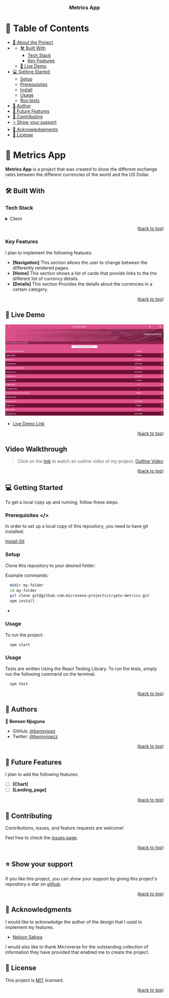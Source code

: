 <a name="readme-top"></a>

<div align="center">

  <h3><b>Metrics App</b></h3>

</div>

<!-- TABLE OF CONTENTS -->

# 📗 Table of Contents

- [📖 About the Project](#about-project)
- - [🛠 Built With](#built-with)
    - [Tech Stack](#tech-stack)
    - [Key Features](#key-features)
  - [🚀 Live Demo](#live-demo)
- [💻 Getting Started](#getting-started)
  - [Setup](#setup)
  - [Prerequisites](#prerequisites)
  - [Install](#install)
  - [Usage](#usage)
  - [Run tests](#run-tests)
- [👥 Author](#author)
- [🔭 Future Features](#future-features)
- [🤝 Contributing](#contributing)
- [⭐️ Show your support](#support)
- [🙏 Acknowledgements](#acknowledgements)
- [📝 License](#license)

<!-- PROJECT DESCRIPTION -->

# 📖 Metrics App <a name="about-project"></a>

**Metrics App** is a project that was created to show the different exchange rates between the different currencies of the world and the US Dollar.

## 🛠 Built With <a name="built-with"></a>

### Tech Stack <a name="tech-stack"></a>

<details>
  <summary>Client</summary>
  <ul>
    <li>HTML and CSS</li>
    <li><a href="https://reactjs.org/">React</a></li>
    <li><a href="https://redux-toolkit.js.org/">Redux</a></li>
  </ul>
</details>

<p align="right">(<a href="#readme-top">back to top</a>)</p>

<!-- Key Features -->

### Key Features <a name="key-features"></a>
I plan to implement the following features: 
- **[Navigation]** 
This section allows the user to change between the differently rendered pages. 
- **[Home]**
This section shows a list of cards that provide links to the the different list of currency details.
- **[Details]**
This section Provides the details about the currencies in a certain category. 


<p align="right">(<a href="#readme-top">back to top</a>)</p>

<!-- LIVE DEMO -->

## 🚀 Live Demo <a name="live-demo"></a>

<a href="https://currency-metrics.netlify.app/">![Alt text](public/images/home.png)</a>

- [Live Demo Link](https://currency-metrics.netlify.app/)

<p align="right">(<a href="#readme-top">back to top</a>)</p>


<!-- Video Walkthrough -->
## Video Walkthrough <a name="outline-video"></a>

> Click on the [link](https://www.loom.com/share/f5ab1e06615d4c30b0eec9025b4f861f) to watch an outline video of my project.
[Outline Video](https://www.loom.com/share/f5ab1e06615d4c30b0eec9025b4f861f)

<p align="right">(<a href="#readme-top">back to top</a>)</p>

<!-- GETTING STARTED -->

## 💻 Getting Started <a name="getting-started"></a>

To get a local copy up and running, follow these steps.

### Prerequisites <a name="prerequisites" ></>
In order to set up a local copy of this repository, you need to have git installed: 

[Install Git](https://git-scm.com/book/en/v2/Getting-Started-Installing-Git) <a name="install"></a>

### Setup <a name="setup"></a>

Clone this repository to your desired folder:


Example commands:

```sh
  mkdir my-folder
  cd my-folder
  git clone git@github.com:microvese-projects/crypto-metrics.git
  npm install
```
-

### Usage <a name="usage"></a>

To run the project:
```sh
  npm start
```

### Usage <a name="run-tests"></a>
Tests are written Using the React Testing Library. To run the tests, simply run the following command on the terminal. 

```sh
  npm test
```

<p align="right">(<a href="#readme-top">back to top</a>)</p>

<!-- AUTHORS -->

## 👥 Authors <a name="author"></a>

👤 **Benson Njuguna**

- GitHub: [@bennyjoez](https://github.com/bennyjoez)
- Twitter: [@bennyjoezz](https://twitter.com/bennyjoezz)


<p align="right">(<a href="#readme-top">back to top</a>)</p>

<!-- FUTURE FEATURES -->

## 🔭 Future Features <a name="future-features"></a>
I plan to add the following features:

- [ ] **[Chart]**
- [ ] **[Landing_page]**

<p align="right">(<a href="#readme-top">back to top</a>)</p>

<!-- CONTRIBUTING -->

## 🤝 Contributing <a name="contributing"></a>

Contributions, issues, and feature requests are welcome!

Feel free to check the [issues page](https://github.com/microvese-projects/crypto-metrics/issues).

<p align="right">(<a href="#readme-top">back to top</a>)</p>

<!-- SUPPORT -->

## ⭐️ Show your support <a name="support"></a>

If you like this project, you can show your support by giving this project's repository a star on [github](https://github.com/microvese-projects/crypto-metrics/). 

<p align="right">(<a href="#readme-top">back to top</a>)</p>

<!-- ACKNOWLEDGEMENTS -->

## 🙏 Acknowledgments <a name="acknowledgements"></a>
I would like to acknowledge the author of the design that I used to implement my features. 

- [Nelson Sakwa](https://www.behance.net/gallery/31579789/Ballhead-App-(Free-PSDs))

I would also like to thank Microverse for the outstanding collection of information they have provided that enabled me to create the project.


<!-- LICENSE -->

## 📝 License <a name="license"></a>

This project is [MIT](https://github.com/microvese-projects/crypto-metrics/blob/2548339b871cd3877ce78111f08060eb3ed256cf/LICENSE.md) licensed.

<p align="right">(<a href="#readme-top">back to top</a>)</p>